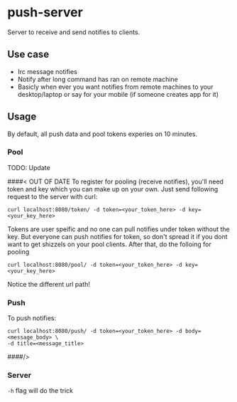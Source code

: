 # push-server
Server to receive and send notifies to clients.

## Use case
* Irc message notifies
* Notify after long command has ran on remote machine
* Basicly when ever you want notifies from remote machines to your desktop/laptop
or say for your mobile (if someone creates app for it)

## Usage
By default, all push data and pool tokens experies on 10 minutes.
### Pool

TODO: Update

####< OUT OF DATE
To register for pooling (receive notifies), you'll need token and key which you
can make up on your own. Just send following request to the server with curl:
```
curl localhost:8080/token/ -d token=<your_token_here> -d key=<your_key_here>
```
Tokens are user speific and no one can pull notifies under token without
the key. But everyone can push notifies for token, so don't spread it if you
dont want to get shizzels on your pool clients.
After that, do the folloing for pooling
```
curl localhost:8080/pool/ -d token=<your_token_here> -d key=<your_key_here>
```
Notice the different url path!
### Push
To push notifies:
```
curl localhost:8080/push/ -d token=<your_token_here> -d body=<message_body> \
-d title=<message_title>
```
####/>

### Server
`-h` flag will do the trick
